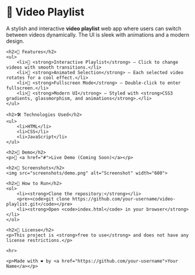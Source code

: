   <h1>🎥 Video Playlist</h1>
    <p>A stylish and interactive <strong>video playlist</strong> web app where users can switch between videos dynamically. The UI is sleek with animations and a modern design.</p>

    <h2>🌟 Features</h2>
    <ul>
        <li>📌 <strong>Interactive Playlist</strong> – Click to change videos with smooth transitions.</li>
        <li>🔄 <strong>Animated Selection</strong> – Each selected video rotates for a cool effect.</li>
        <li>🎥 <strong>Fullscreen Mode</strong> – Double-click to enter fullscreen.</li>
        <li>🎨 <strong>Modern UI</strong> – Styled with <strong>CSS3 gradients, glassmorphism, and animations</strong>.</li>
    </ul>

    <h2>🛠️ Technologies Used</h2>
    <ul>
        <li>HTML</li>
        <li>CSS</li>
        <li>JavaScript</li>
    </ul>

    <h2>🚀 Demo</h2>
    <p>🔗 <a href="#">Live Demo (Coming Soon)</a></p>

    <h2>📸 Screenshots</h2>
    <img src="screenshots/demo.png" alt="Screenshot" width="600">

    <h2>📂 How to Run</h2>
    <ol>
        <li><strong>Clone the repository:</strong></li>
        <pre><code>git clone https://github.com/your-username/video-playlist.git</code></pre>
        <li><strong>Open <code>index.html</code> in your browser</strong></li>
    </ol>

    <h2>📜 License</h2>
    <p>This project is <strong>free to use</strong> and does not have any license restrictions.</p>

    <hr>

    <p>Made with ❤️ by <a href="https://github.com/your-username">Your Name</a></p>
